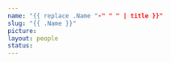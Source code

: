 ```yaml
---
name: "{{ replace .Name "-" " " | title }}"
slug: "{{ .Name }}"
picture:
layout: people
status: 
---
```



